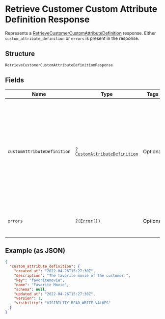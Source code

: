 
# Retrieve Customer Custom Attribute Definition Response

Represents a [RetrieveCustomerCustomAttributeDefinition](../../doc/apis/customer-custom-attributes.md#retrieve-customer-custom-attribute-definition) response.
Either `custom_attribute_definition` or `errors` is present in the response.

## Structure

`RetrieveCustomerCustomAttributeDefinitionResponse`

## Fields

| Name | Type | Tags | Description | Getter | Setter |
|  --- | --- | --- | --- | --- | --- |
| `customAttributeDefinition` | [`?CustomAttributeDefinition`](../../doc/models/custom-attribute-definition.md) | Optional | Represents a definition for custom attribute values. A custom attribute definition<br>specifies the key, visibility, schema, and other properties for a custom attribute. | getCustomAttributeDefinition(): ?CustomAttributeDefinition | setCustomAttributeDefinition(?CustomAttributeDefinition customAttributeDefinition): void |
| `errors` | [`?(Error[])`](../../doc/models/error.md) | Optional | Any errors that occurred during the request. | getErrors(): ?array | setErrors(?array errors): void |

## Example (as JSON)

```json
{
  "custom_attribute_definition": {
    "created_at": "2022-04-26T15:27:30Z",
    "description": "The favorite movie of the customer.",
    "key": "favoritemovie",
    "name": "Favorite Movie",
    "schema": null,
    "updated_at": "2022-04-26T15:27:30Z",
    "version": 1,
    "visibility": "VISIBILITY_READ_WRITE_VALUES"
  }
}
```

